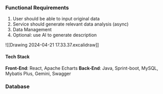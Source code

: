 
### Functional Requirements
1. User should be able to input original data 
2. Service should generate relevant data analysis  (async)
3. Data Management
4. Optional: use AI to generate description

![[Drawing 2024-04-21 17.33.37.excalidraw]]



#### Tech Stack
**Front-End**:  React, Apache Echarts
**Back-End**: Java, Sprint-boot,  MySQL, Mybatis Plus, Gemini, Swagger


### Database


